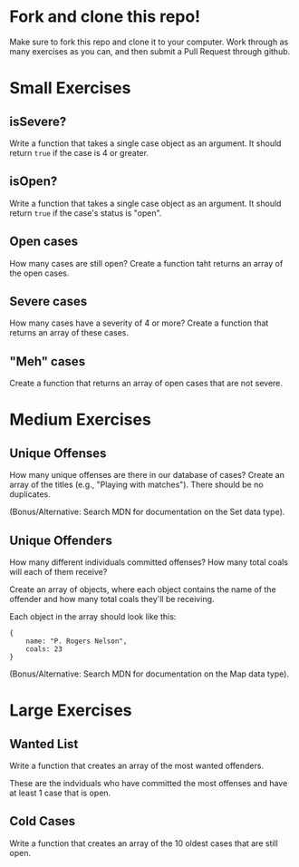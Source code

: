 # Fork and clone this repo!

Make sure to fork this repo and clone it to your computer.
Work through as many exercises as you can, and then submit a Pull Request through github.


# Small Exercises

## isSevere?

Write a function that takes a single case object as an argument.
It should return `true` if the case is 4 or greater.

## isOpen?

Write a function that takes a single case object as an argument.
It should return `true` if the case's status is "open".

## Open cases

How many cases are still open?
Create a function taht returns an array of the open cases.

## Severe cases

How many cases have a severity of 4 or more?
Create a function that returns an array of these cases.

## "Meh" cases

Create a function that returns an array of open cases that are not severe.

# Medium Exercises

## Unique Offenses

How many unique offenses are there in our database of cases?
Create an array of the titles (e.g., "Playing with matches"). 
There should be no duplicates.

(Bonus/Alternative: Search MDN for documentation on the Set data type).

## Unique Offenders

How many different individuals committed offenses?
How many total coals will each of them receive?

Create an array of objects, where each object contains the name of the offender and how many total coals they'll be receiving.

Each object in the array should look like this:

```
{
    name: "P. Rogers Nelson",
    coals: 23
}
```


(Bonus/Alternative: Search MDN for documentation on the Map data type).

# Large Exercises

## Wanted List

Write a function that creates an array of the most wanted offenders. 

These are the indviduals who have committed the most offenses and have at least 1 case that is open.

## Cold Cases

Write a function that creates an array of the 10 oldest cases that are still open. 